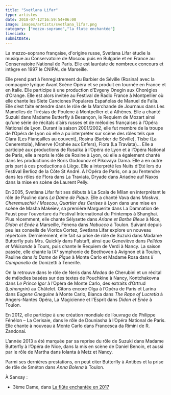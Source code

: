 ```yaml
---
title: "Svetlana Lifar"
type: artistes
date: 2018-07-12T16:59:54+06:00
image: images/artists/svetlana_lifar.png
category: ["mezzo-soprano","la flute enchantée"]
liveLink: 
submitDate: 
---
```


La mezzo-soprano française, d'origine russe, Svetlana Lifar étudie la musique au Conservatoire de Moscou puis en Bulgarie et en France au Conservatoire National de Paris. Elle est lauréate de nombreux concours et intègre en 1997 le CNIPAL de Marseille.

Elle prend part à l’enregistrement du Barbier de Séville (Rosina) avec la compagnie lyrique Avant Scène Opéra et se produit en tournée en France et en Italie. Elle participe à une production d’Evgeny Onegin aux Chorégies d’Orange. Elle est alors invitée au Festival de Radio France à Montpellier où elle chante les Siete Canciones Populares Españolas de Manuel de Falla. Elle s’est faite entendre dans le rôle de la Marchande de Journaux dans Les Mamelles de Tirésias de Poulenc à Montpellier et à Athènes. Elle a chanté Suzuki dans Madame Butterfly à Besançon, le Requiem de Mozart ainsi qu’une série de récitals d’airs russes et de mélodies françaises à l’Opéra National de Lyon. Durant la saison 2001/2002, elle fut membre de la troupe de l’Opéra de Lyon où elle a pu interpréter sur scène des rôles tels que Clara (Les Fiançailles au couvent), Rosina (Barbier de Séville), Tisbe (La Cenerentola), Minerve (Orphée aux Enfers), Flora (La Traviata)… Elle a participé aux productions de Rusalka à l’Opéra de Lyon et à l’Opéra National de Paris, elle a repris le rôle de Rosine à Lyon, où elle a également chanté dans les productions de Boris Godounov et Pikovaya Dama. Elle a en outre pris part à ces productions à Liège. Elle a interprété les Nuits d’Eté lors du Festival Berlioz de la Côte St André. A l’Opéra de Paris, on a pu l’entendre dans les rôles de Flora dans La Traviata, Dryade dans Ariadne auf Naxos dans la mise en scène de Laurent Pelly.

En 2005, Svetlana Lifar fait ses débuts à La Scala de Milan en interprétant le rôle de Pauline dans *La Dame de Pique*. Elle a chanté Vava dans *Moskva*, *Cheremuschki / Moscou*, *Quartier des Cerises* à Lyon dans une mise en scène de Masha Makeïev, sa première Marguerite dans La Damnation de Faust pour l’ouverture du Festival International du Printemps à Shanghai. Plus récemment, elle chante Sélysette dans *Ariane et Barbe Bleue* à Nice, *Didon et Enée* à Marseille, Fenena dans *Nabucco* à Toulon. Suivant depuis peu les conseils de Viorica Cortez, Svetlana Lifar explore un nouveau répertoire. Dernièrement, elle fait sa prise de rôle de Suzuki dans Madame Butterfly puis Mrs. Quickly dans Falstaff, ainsi que Geneviève dans *Pelléas et Mélisande* à Tours, puis chante le Requiem de Verdi à Nancy. La saison passée, elle chante la IX° symphonie de Beethoven à Avignon et à Toulon, Pauline dans *la Dame de Pique* à Monte Carlo et Madame Rosa dans *Il Campanello* de Donizetti à Tenerife.

On la retrouve dans le rôle de Neris dans *Medea* de Cherubini et un récital de mélodies basées sur des textes de Pouchkine à Nancy, Kontchakovna dans *Le Prince Igor* à l’Opéra de Monte Carlo, des extraits d’Ortrud (*Lohengrin*) au Châtelet. Citons encore Olga à l’Opéra de Paris et Larina dans *Eugene Oneguine* à Monte Carlo, Bianca dans *The Rape of Lucretia* à Angers-Nantes Opéra, La Magicienne et l'Esprit dans *Didon et Enée* à Toulon.

En 2012, elle participe à une création mondiale de l’ouvrage de Philippe Fénélon – La Cerisaie, dans le rôle de Douniasha à l’Opéra National de Paris. Elle chante à nouveau à Monte Carlo dans Francesca da Rimini de R. Zandonai.

L’année 2013 a été marquée par sa reprise du rôle de Suzuki dans Madame Butterfly à l’Opéra de Nice, dans la mis en scène de Daniel Benoin, et aussi par le rôle de Martha dans Iolanta à Metz et Nancy.

Parmi ses dernières prestations, on peut citer Butterfly à Antibes et la prise de rôle de Sméton dans *Anna Bolena* à Toulon.


À Sanxay :
- 3ème Dame, dans [La flûte enchantée en 2017](/portfolio/2017_flute/)
